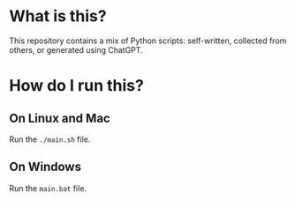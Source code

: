 # What is this?
This repository contains a mix of Python scripts: self-written, collected from others, or generated using ChatGPT.

# How do I run this?
## On Linux and Mac
Run the `./main.sh` file.

## On Windows
Run the `main.bat` file.